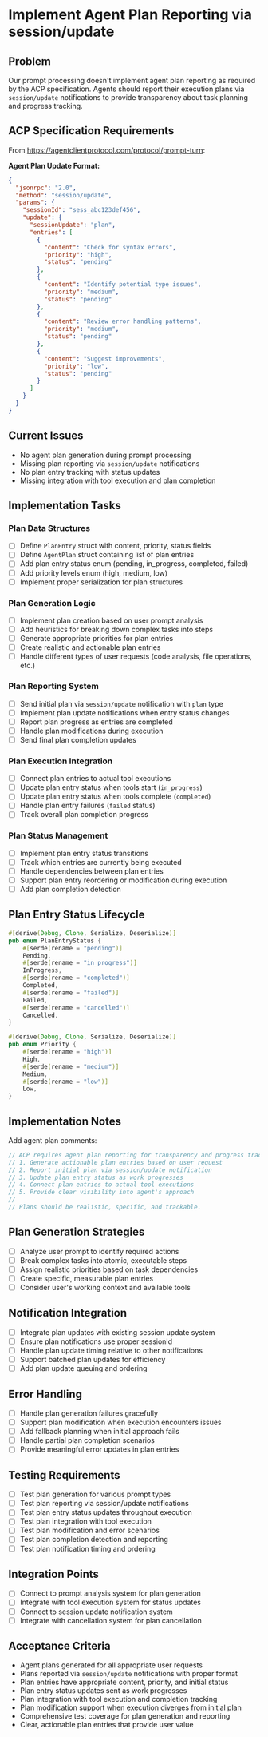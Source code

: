 # Implement Agent Plan Reporting via session/update

## Problem
Our prompt processing doesn't implement agent plan reporting as required by the ACP specification. Agents should report their execution plans via `session/update` notifications to provide transparency about task planning and progress tracking.

## ACP Specification Requirements
From https://agentclientprotocol.com/protocol/prompt-turn:

**Agent Plan Update Format:**
```json
{
  "jsonrpc": "2.0",
  "method": "session/update",
  "params": {
    "sessionId": "sess_abc123def456",
    "update": {
      "sessionUpdate": "plan",
      "entries": [
        {
          "content": "Check for syntax errors",
          "priority": "high",
          "status": "pending"
        },
        {
          "content": "Identify potential type issues", 
          "priority": "medium",
          "status": "pending"
        },
        {
          "content": "Review error handling patterns",
          "priority": "medium", 
          "status": "pending"
        },
        {
          "content": "Suggest improvements",
          "priority": "low",
          "status": "pending"
        }
      ]
    }
  }
}
```

## Current Issues
- No agent plan generation during prompt processing
- Missing plan reporting via `session/update` notifications
- No plan entry tracking with status updates
- Missing integration with tool execution and plan completion

## Implementation Tasks

### Plan Data Structures
- [ ] Define `PlanEntry` struct with content, priority, status fields
- [ ] Define `AgentPlan` struct containing list of plan entries
- [ ] Add plan entry status enum (pending, in_progress, completed, failed)
- [ ] Add priority levels enum (high, medium, low)
- [ ] Implement proper serialization for plan structures

### Plan Generation Logic
- [ ] Implement plan creation based on user prompt analysis
- [ ] Add heuristics for breaking down complex tasks into steps
- [ ] Generate appropriate priorities for plan entries
- [ ] Create realistic and actionable plan entries
- [ ] Handle different types of user requests (code analysis, file operations, etc.)

### Plan Reporting System
- [ ] Send initial plan via `session/update` notification with `plan` type
- [ ] Implement plan update notifications when entry status changes
- [ ] Report plan progress as entries are completed
- [ ] Handle plan modifications during execution
- [ ] Send final plan completion updates

### Plan Execution Integration
- [ ] Connect plan entries to actual tool executions
- [ ] Update plan entry status when tools start (`in_progress`)
- [ ] Update plan entry status when tools complete (`completed`)
- [ ] Handle plan entry failures (`failed` status)
- [ ] Track overall plan completion progress

### Plan Status Management
- [ ] Implement plan entry status transitions
- [ ] Track which entries are currently being executed
- [ ] Handle dependencies between plan entries
- [ ] Support plan entry reordering or modification during execution
- [ ] Add plan completion detection

## Plan Entry Status Lifecycle
```rust
#[derive(Debug, Clone, Serialize, Deserialize)]
pub enum PlanEntryStatus {
    #[serde(rename = "pending")]
    Pending,
    #[serde(rename = "in_progress")] 
    InProgress,
    #[serde(rename = "completed")]
    Completed,
    #[serde(rename = "failed")]
    Failed,
    #[serde(rename = "cancelled")]
    Cancelled,
}

#[derive(Debug, Clone, Serialize, Deserialize)]
pub enum Priority {
    #[serde(rename = "high")]
    High,
    #[serde(rename = "medium")]
    Medium,
    #[serde(rename = "low")]
    Low,
}
```

## Implementation Notes
Add agent plan comments:
```rust
// ACP requires agent plan reporting for transparency and progress tracking:
// 1. Generate actionable plan entries based on user request
// 2. Report initial plan via session/update notification
// 3. Update plan entry status as work progresses
// 4. Connect plan entries to actual tool executions
// 5. Provide clear visibility into agent's approach
//
// Plans should be realistic, specific, and trackable.
```

## Plan Generation Strategies
- [ ] Analyze user prompt to identify required actions
- [ ] Break complex tasks into atomic, executable steps
- [ ] Assign realistic priorities based on task dependencies
- [ ] Create specific, measurable plan entries
- [ ] Consider user's working context and available tools

## Notification Integration
- [ ] Integrate plan updates with existing session update system
- [ ] Ensure plan notifications use proper sessionId
- [ ] Handle plan update timing relative to other notifications
- [ ] Support batched plan updates for efficiency
- [ ] Add plan update queuing and ordering

## Error Handling
- [ ] Handle plan generation failures gracefully
- [ ] Support plan modification when execution encounters issues
- [ ] Add fallback planning when initial approach fails
- [ ] Handle partial plan completion scenarios
- [ ] Provide meaningful error updates in plan entries

## Testing Requirements
- [ ] Test plan generation for various prompt types
- [ ] Test plan reporting via session/update notifications
- [ ] Test plan entry status updates throughout execution
- [ ] Test plan integration with tool execution
- [ ] Test plan modification and error scenarios
- [ ] Test plan completion detection and reporting
- [ ] Test plan notification timing and ordering

## Integration Points
- [ ] Connect to prompt analysis system for plan generation
- [ ] Integrate with tool execution system for status updates
- [ ] Connect to session update notification system
- [ ] Integrate with cancellation system for plan cancellation

## Acceptance Criteria
- Agent plans generated for all appropriate user requests
- Plans reported via `session/update` notifications with proper format
- Plan entries have appropriate content, priority, and initial status
- Plan entry status updates sent as work progresses
- Plan integration with tool execution and completion tracking
- Plan modification support when execution diverges from initial plan
- Comprehensive test coverage for plan generation and reporting
- Clear, actionable plan entries that provide user value